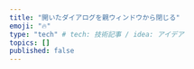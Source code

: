 ```yaml
---
title: "開いたダイアログを親ウィンドウから閉じる"
emoji: "🔥"
type: "tech" # tech: 技術記事 / idea: アイデア
topics: []
published: false
---
```

